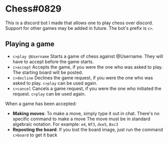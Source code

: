 # Chess#0829

This is a discord bot I made that allows one to play chess over discord. Support for other games may be added in future.
The bot's prefix is `c>`.

## Playing a game

* `c>play @Username` Starts a game of chess against @Username. They will have to accept before the game starts.
* `c>accept` Accepts the game, if you were the one who was asked to play. The starting board will be posted.
* `c>decline` Declines the game request, if you were the one who was asked to play. `c>play` can be used again.
* `c>cancel` Cancels a game request, if you were the one who initiated the request. `c>play` can be used again.

When a game has been accepted:
* **Making moves**: To make a move, simply type it out in chat. There's no specific command to make a move
                    The move must be in standard algebraic notation. For example: `e4`, `Nf3`, `dxe5`, `Bxc3`
* **Reposting the board**: If you lost the board image, just run the command `c>board` to get it back